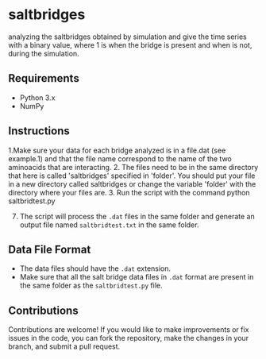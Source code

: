 # saltbridges
analyzing the saltbridges obtained by simulation and give the time series with a binary value, where 1 is when the bridge is present and  when is not, during the simulation.

## Requirements

- Python 3.x
- NumPy

## Instructions

1.Make sure your data for each bridge analyzed is in a file.dat (see example.1) and that the file name correspond to the name of the two aminoacids that are interacting.
2. The files need to be in the same directory that here is called 'saltbridges' specified in 'folder'.
You should put your file in a new directory called saltbridges or change the variable 'folder' with the directory where your files are.
3.  Run the script with the command
python saltbridtest.py

7. The script will process the `.dat` files in the same folder and generate an output file named `saltbridtest.txt` in the same folder.

## Data File Format

- The data files should have the `.dat` extension.
- Make sure that all the salt bridge data files in `.dat` format are present in the same folder as the `saltbridtest.py` file.

## Contributions

Contributions are welcome! If you would like to make improvements or fix issues in the code, you can fork the repository, make the changes in your branch, and submit a pull request.

